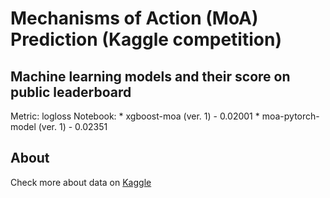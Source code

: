 # Mechanisms of Action (MoA) Prediction (Kaggle competition)

## Machine learning models and their score on public leaderboard

Metric: logloss
Notebook: 
	* xgboost-moa (ver. 1) - 0.02001
	* moa-pytorch-model (ver. 1) - 0.02351

## About

Check more about data on [Kaggle](https://www.kaggle.com/c/lish-moa)

 
